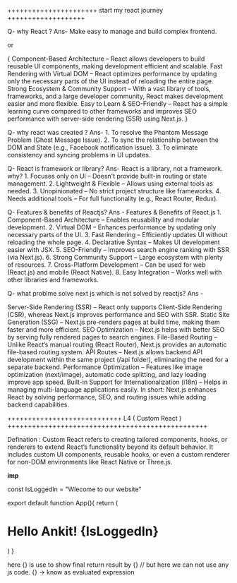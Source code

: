++++++++++++++++++++++ start my react journey +++++++++++++++++++

Q- why React ?
Ans- Make easy to manage and build complex frontend.

or 

{
Component-Based Architecture – React allows developers to build reusable UI components, making development efficient and scalable.
Fast Rendering with Virtual DOM – React optimizes performance by updating only the necessary parts of the UI instead of reloading the entire page.
Strong Ecosystem & Community Support – With a vast library of tools, frameworks, and a large developer community, React makes development easier and more flexible.
Easy to Learn & SEO-Friendly – React has a simple learning curve compared to other frameworks and improves SEO performance    with server-side rendering (SSR) using Next.js.
}


Q- why react was created ?
Ans- 1. To resolve the Phantom Message Problem (Ghost Message Issue).
     2. To sync the relationship between the DOM and State (e.g., Facebook notification issue).
     3. To eliminate consistency and syncing problems in UI updates.


Q- React is framework or library?
Ans- React is a library, not a framework.
     why?
     1. Focuses only on UI – Doesn't provide built-in routing or state management.
     2. Lightweight & Flexible – Allows using external tools as needed.
     3. Unopinionated – No strict project structure like frameworks.
     4. Needs additional tools – For full functionality (e.g., React Router, Redux).


Q- Features & benefits of Reactjs?
Ans - Features & Benefits of React.js
      1. Component-Based Architecture – Enables reusability and modular development.
      2. Virtual DOM – Enhances performance by updating only necessary parts of the UI.
      3. Fast Rendering – Efficiently updates UI without reloading the whole page.
      4. Declarative Syntax – Makes UI development easier with JSX.
      5. SEO-Friendly – Improves search engine ranking with SSR (via Next.js).
      6. Strong Community Support – Large ecosystem with plenty of resources.
      7. Cross-Platform Development – Can be used for web (React.js) and mobile (React Native).
      8. Easy Integration – Works well with other libraries and frameworks.


Q- what problme solve next js which is not solved by reactjs?
Ans - 

Server-Side Rendering (SSR) – React only supports Client-Side Rendering (CSR), whereas Next.js improves performance and SEO with SSR.
Static Site Generation (SSG) – Next.js pre-renders pages at build time, making them faster and more efficient.
SEO Optimization – Next.js helps with better SEO by serving fully rendered pages to search engines.
File-Based Routing – Unlike React’s manual routing (React Router), Next.js provides an automatic file-based routing system.
API Routes – Next.js allows backend API development within the same project (/api folder), eliminating the need for a separate backend.
Performance Optimization – Features like image optimization (next/image), automatic code splitting, and lazy loading improve app speed.
Built-in Support for Internationalization (i18n) – Helps in managing multi-language applications easily.
In short: Next.js enhances React by solving performance, SEO, and routing issues while adding backend capabilities. 




++++++++++++++++++++++++++++ L4 ( Custom React ) +++++++++++++++++++++++++++++++++++++++++++++++++

Defination : Custom React refers to creating tailored components, hooks, or renderers to extend React’s functionality beyond its default behavior. It includes custom UI components, reusable hooks, or even a custom renderer for non-DOM environments like React Native or Three.js.


**********imp**********


const IsLoggedIn = "Wlecome to our website"

export default function App(){
  return (
    <h1>Hello Ankit! {IsLoggedIn}</h1>
  )
}

here {} is use to show final return result by {} // but here we can not use any js code.
{} -> know as evaluated expression
